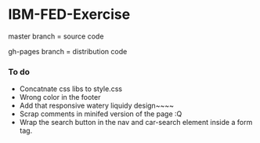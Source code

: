 # IBM-FED-Exercise

master branch = source code

gh-pages branch = distribution code


### To do
* Concatnate css libs to style.css
* Wrong color in the footer
* Add that responsive watery liquidy design~~~~
* Scrap comments in minifed version of the page :Q
* Wrap the search button in the nav and car-search element inside a form tag. 
